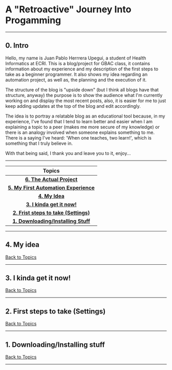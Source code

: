 # A "Retroactive" Journey Into Progamming
---
## 0. Intro

Hello, my name is Juan Pablo Herrrera Upegui, a student of Health Informatics at ECRI. This is a blog/project for GBAC class, it contains information about my experience and my description of the first steps to take as a beginner programmer. It also shows my idea regarding an automation project, as well as, the planning and the execution of it.

The structure of the blog is "upside down" (but I think all blogs have that structure, anyway) the purpose is to show the audience what I'm currently working on and display the most recent posts, also, it is easier for me to just keep adding updates at the top of the blog and edit accordingly.

The idea is to portray a relatable blog as an educational tool because, in my experience, I've found that I tend to learn better and easier when I am explaining a topic to a peer (makes me more secure of my knowledge) or there is an analogy involved when someone explains something to me. There is a saying I've heard: 'When one teaches, two learn!', which is something that I truly believe in.

With that being said, I thank you and leave you to it, enjoy...

---

| **Topics** |
| :---: |
| [**6. The Actual Project**](6-the-actual-project.md) |
| [**5. My First Automation Experience**](5-my-first-automation-experience.md) |
| [**4. My Idea**](4-my-idea.md) |
| [**3. I kinda get it now!**](3-i-kinda-get-it-now.md) |
| [**2. Frist steps to take (Settings)**](2-first-steps-to-take-settings.md) |
| [**1. Downloading/Installing Stuff**](1-downloadinginstalling-stuff.md) |

---

## 4. My idea



[Back to Topics](README.md)

---

## 3. I kinda get it now!



[Back to Topics](README.md)

---

## 2. First steps to take (Settings)



[Back to Topics](README.md)

---

## 1. Downloading/Installing stuff



[Back to Topics](README.md)

---

